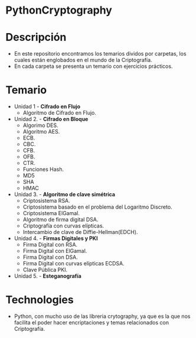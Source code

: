 # PythonCryptography

# Descripción
- En este repositorio encontramos los temarios dividos por carpetas, los cuales están englobados en el mundo de la Criptografía.
- En cada carpeta se presenta un temario con ejercicios prácticos.

# Temario
- Unidad 1  - **Cifrado en Flujo**
    - Algoritmo de Cifrado en Flujo.
- Unidad 2. - **Cifrado en Bloque**
    - Algorimo DES.
    - Algoritmo AES.
    - ECB.
    - CBC.
    - CFB.
    - OFB.
    - CTR.
    - Funciones Hash.
    - MD5
    - SHA
    - HMAC
- Unidad 3. - **Algoritmo de clave simétrica**
    - Criptosistema RSA.
    - Criptosistema basado en el problema del Logaritmo Discreto.
    - Criptosistema ElGamal.
    - Algoritmo de firma digital DSA.
    - Criptografía con curvas elípticas.
    - Intercambio de clave de Diffie-Hellman(EDCH).
- Unidad 4. - **Firmas Digitales y PKI**
    - Firma Digital con RSA.
    - Firma Digital con ElGamal.
    - Firma Digital con DSA.
    - Firma Digital con curvas elípticas ECDSA.
    - Clave Pública PKI.
- Unidad 5. - **Esteganografía** 
# Technologies 
- Python, con mucho uso de las líbreria crytography, ya que es la que nos facilita el poder hacer encriptaciones y temas relacionados con Criptografía.
